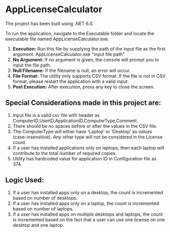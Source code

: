 # AppLicenseCalculator

The project has been built using .NET 6.0.

To run the application, navigate to the Executable folder and locate the executable file named AppLicenseCalculator.exe.

1. **Execution:** Run this file by supplying the path of the input file as the first argument.
AppLicenseCalculator.exe "input file path"
2. **No Argument:** If no argument is given, the console will prompt you to input the file path.
3. **Null Filename:** If the filename is null, an error will occur.
4. **File Format:** The utility only supports CSV format. If the file is not in CSV format, please restart the application with a valid input.
5. **Post Execution:** After execution, press any key to close the screen.


Special Considerations made in this project are:
--------------------------------------
1. Input file is a valid csv file with header as ComputerID,UserID,ApplicationID,ComputerType,Comment.
2. There should be no spaces before or after the values in the CSV file.
3. The ComputerType will either have ‘Laptop’ or ‘Desktop’ as values (case-insensitive). Any other type will not be considered in the License count.
4. If a user has installed applications only on laptops, then each laptop will contribute to the total number of required copies. 
5. Utility has hardcoded value for application ID in Configuration file as 374.

Logic Used:
--------------------------
1. If a user has installed apps only on a desktop, the count is incremented based on number of desktops.
2. If a user has installed apps only on a laptop, the count is incremented based on number of laptops.
3. If a user has installed apps on multiple desktops and laptops, the count is incremented based on the fact that a user can use one license on one desktop and one laptop.
